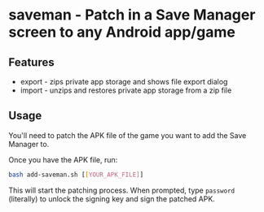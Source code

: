# saveman - Patch in a Save Manager screen to any Android app/game

## Features

- export - zips private app storage and shows file export dialog
- import - unzips and restores private app storage from a zip file

## Usage

You'll need to patch the APK file of the game you want to add the Save Manager to.

Once you have the APK file, run:

```bash
bash add-saveman.sh [[YOUR_APK_FILE]]
```

This will start the patching process. When prompted, type `password` (literally) to unlock the signing key and sign the patched APK.
